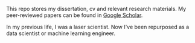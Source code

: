 This repo stores my dissertation, cv and relevant research materials. My peer-reviewed papers can be found in [Google Scholar](https://scholar.google.com/citations?user=bRYWd5AAAAAJ&hl=en). 

In my previous life, I was a laser scientist. Now I've been repurposed as a data scientist or machine learning engineer. 



 

 
